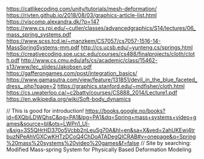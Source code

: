 https://catlikecoding.com/unity/tutorials/mesh-deformation/
https://rivten.github.io/2018/08/03/graphics-article-list.html
https://viscomp.alexandra.dk/?p=147
https://www.cs.rpi.edu/~cutler/classes/advancedgraphics/S14/lectures/06_mass_spring_systems.pdf
https://www.scss.tcd.ie/~manzkem/CS7057/cs7057-1516-14-MassSpringSystems-mm.pdf
http://cs.ucsb.edu/~yunteng.cs/springs.html
https://creativecoding.soe.ucsc.edu/courses/cs488/finalprojects/cloth/cloth.pdf
http://www.cs.cmu.edu/afs/cs/academic/class/15462-s13/www/lec_slides/Jakobsen.pdf
https://gafferongames.com/post/integration_basics/
https://www.gamasutra.com/view/feature/131851/devil_in_the_blue_faceted_dress_.php?page=2
https://graphics.stanford.edu/~mdfisher/cloth.html
https://cs.uwaterloo.ca/~c2batty/courses/CS888_2014/Lecture1.pdf
https://en.wikipedia.org/wiki/Soft-body_dynamics


// This is good for introduction!
https://books.google.no/books?id=6XQbiLDWQhsC&pg=PA1&lpg=PA1&dq=Spring+mass+systems+video+games&source=bl&ots=LWPn1_Ul-v&sig=3S5QHrHD370o5Vcbb2nLeuSg70A&hl=en&sa=X&ved=2ahUKEwi4trbuzNPeAhVGXCwKHTzDCoQ4ChDoATADegQICRAB#v=onepage&q=Spring%20mass%20systems%20video%20games&f=false
// Site by searching: Modified Mass-spring System for Physically Based Deformation Modeling 
